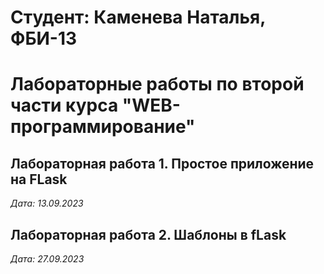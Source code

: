 # Студент: Каменева Наталья, ФБИ-13

# Лабораторные работы по второй части курса "WEB-программирование"

## Лабораторная работа 1. Простое приложение на FLask

*Дата: 13.09.2023*

## Лабораторная работа 2. Шаблоны в fLask

*Дата: 27.09.2023*

